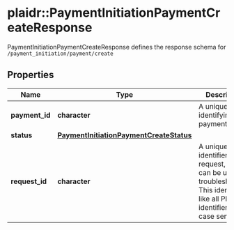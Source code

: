 # plaidr::PaymentInitiationPaymentCreateResponse

PaymentInitiationPaymentCreateResponse defines the response schema for `/payment_initiation/payment/create`

## Properties
Name | Type | Description | Notes
------------ | ------------- | ------------- | -------------
**payment_id** | **character** | A unique ID identifying the payment | 
**status** | [**PaymentInitiationPaymentCreateStatus**](PaymentInitiationPaymentCreateStatus.md) |  | 
**request_id** | **character** | A unique identifier for the request, which can be used for troubleshooting. This identifier, like all Plaid identifiers, is case sensitive. | 


